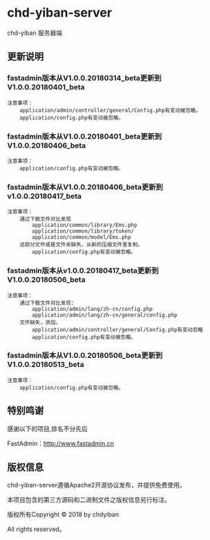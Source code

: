 chd-yiban-server
===============

chd-yiban 服务器端

## 更新说明
### fastadmin版本从V1.0.0.20180314_beta更新到V1.0.0.20180401_beta
    注意事项：
        application/admin/controller/general/Config.php有变动被忽略。
        application/config.php有变动被忽略。

### fastadmin版本从V1.0.0.20180401_beta更新到V1.0.0.20180406_beta
    注意事项：
        application/config.php有变动被忽略。

### fastadmin版本从V1.0.0.20180406_beta更新到v1.0.0.20180417_beta
    注意事项：
        通过下载文件对比发现
            application/common/library/Ems.php
            application/common/library/token/
            application/common/model/Ems.php
        这部分文件或是文件夹缺失，从新的压缩文件里复制。
            application/config.php有变动被忽略。
            
### fastadmin版本从v1.0.0.20180417_beta更新到V1.0.0.20180506_beta
    注意事项：
        通过下载文件对比发现:
            application/admin/lang/zh-cn/config.php
            application/admin/lang/zh-cn/general/config.php
        文件缺失，添加。
            application/admin/controller/general/Config.php有变动忽略
            application/config.php有变动被忽略。
           
### fastadmin版本从V1.0.0.20180506_beta更新到V1.0.0.20180513_beta
    注意事项：
        application/config.php有变动被忽略。
## **特别鸣谢**

感谢以下的项目,排名不分先后

FastAdmin：http://www.fastadmin.cn

## 版权信息

chd-yiban-server遵循Apache2开源协议发布，并提供免费使用。

本项目包含的第三方源码和二进制文件之版权信息另行标注。

版权所有Copyright © 2018 by chdyiban 

All rights reserved。